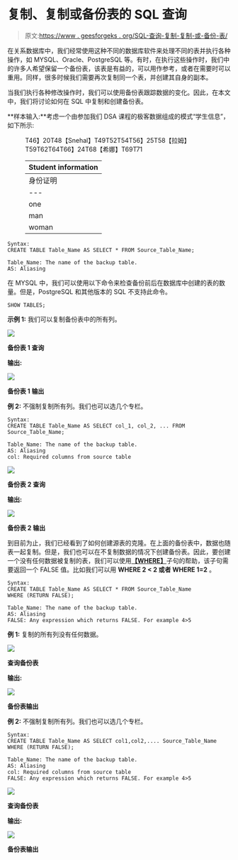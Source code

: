 # 复制、复制或备份表的 SQL 查询

> 原文:[https://www . geesforgeks . org/SQL-查询-复制-复制-或-备份-表/](https://www.geeksforgeeks.org/sql-query-to-copy-duplicate-or-backup-table/)

在关系数据库中，我们经常使用这种不同的数据库软件来处理不同的表并执行各种操作，如 MYSQL、Oracle、PostgreSQL 等。有时，在执行这些操作时，我们中的许多人希望保留一个备份表，该表是有益的，可以用作参考，或者在需要时可以重用。同样，很多时候我们需要再次复制同一个表，并创建其自身的副本。

当我们执行各种修改操作时，我们可以使用备份表跟踪数据的变化。因此，在本文中，我们将讨论如何在 SQL 中复制和创建备份表。

**样本输入:**考虑一个由参加我们 DSA 课程的极客数据组成的模式“学生信息”，如下所示:

<figure class="table">T46】20T48【Snehal】T49T52T54T56】25T58【拉姆】T59T62T64T66】24T68【希娜】T69T71

| **Student information** |
| --- |
| 身份证明 | age | Student name | gender |
| --- | --- | --- | --- |
| one | Twenty-two |  | three | woman |
| man |
| woman |

</figure>

```
Syntax:
CREATE TABLE Table_Name AS SELECT * FROM Source_Table_Name;

Table_Name: The name of the backup table.
AS: Aliasing
```

在 MYSQL 中，我们可以使用以下命令来检查备份前后在数据库中创建的表的数量。但是，PostgreSQL 和其他版本的 SQL 不支持此命令。

```
SHOW TABLES;
```

**示例 1:** 我们可以复制备份表中的所有列。

![](img/e6bd72f4efa0a488ccf1887b4026fb45.png)

**备份表 1 查询**

**输出:**

![](img/1b9ba0e5ad59f747ca9a30f7d2b6c601.png)

**备份表 1 输出**

**例 2:** 不强制复制所有列。我们也可以选几个专栏。

```
Syntax:
CREATE TABLE Table_Name AS SELECT col_1, col_2, ... FROM Source_Table_Name;

Table_Name: The name of the backup table.
AS: Aliasing
col: Required columns from source table
```

![](img/e38a6d29416d40544dd667bf93395ad5.png)

**备份表 2 查询**

**输出:**

![](img/99b0de9c1b695298945d4ebb1301596b.png)

**备份表 2 输出**

到目前为止，我们已经看到了如何创建源表的克隆。在上面的备份表中，数据也随表一起复制。但是，我们也可以在不复制数据的情况下创建备份表。因此，要创建一个没有任何数据被复制的表，我们可以使用[**【WHERE】**](https://www.geeksforgeeks.org/sql-where-clause/)子句的帮助，该子句需要返回一个 FALSE 值。比如我们可以用 **WHERE 2 < 2 或者 WHERE 1=2** 。

```
Syntax:
CREATE TABLE Table_Name AS SELECT * FROM Source_Table_Name
WHERE (RETURN FALSE);

Table_Name: The name of the backup table.
AS: Aliasing
FALSE: Any expression which returns FALSE. For example 4>5
```

**例 1:** 复制的所有列没有任何数据。

![](img/ebe566993e1adb48a4e987fc385c273c.png)

**查询备份表**

**输出:**

![](img/a4ff121a2349fd230ed5e7962aa70645.png)

**备份表输出**

**例 2:** 不强制复制所有列。我们也可以选几个专栏。

```
Syntax:
CREATE TABLE Table_Name AS SELECT col1,col2,.... Source_Table_Name
WHERE (RETURN FALSE);

Table_Name: The name of the backup table.
AS: Aliasing
col: Required columns from source table
FALSE: Any expression which returns FALSE. For example 4>5
```

![](img/9f4d66817847f1250b6aef41f4d4a724.png)

**查询备份表**

**输出:**

![](img/4a9c4d4a2e1ba5c2b2cefe828acee8e8.png)

**备份表输出**
